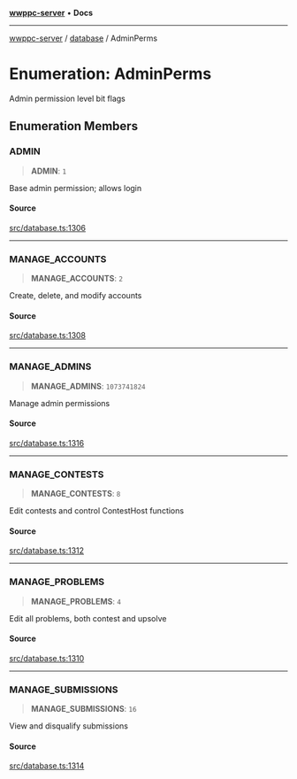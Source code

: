 [**wwppc-server**](../../README.md) • **Docs**

***

[wwppc-server](../../modules.md) / [database](../README.md) / AdminPerms

# Enumeration: AdminPerms

Admin permission level bit flags

## Enumeration Members

### ADMIN

> **ADMIN**: `1`

Base admin permission; allows login

#### Source

[src/database.ts:1306](https://github.com/WWPPC/WWPPC-server/blob/ad5cd9fce3d5cf381927c08c4923fceefb2a5362/src/database.ts#L1306)

***

### MANAGE\_ACCOUNTS

> **MANAGE\_ACCOUNTS**: `2`

Create, delete, and modify accounts

#### Source

[src/database.ts:1308](https://github.com/WWPPC/WWPPC-server/blob/ad5cd9fce3d5cf381927c08c4923fceefb2a5362/src/database.ts#L1308)

***

### MANAGE\_ADMINS

> **MANAGE\_ADMINS**: `1073741824`

Manage admin permissions

#### Source

[src/database.ts:1316](https://github.com/WWPPC/WWPPC-server/blob/ad5cd9fce3d5cf381927c08c4923fceefb2a5362/src/database.ts#L1316)

***

### MANAGE\_CONTESTS

> **MANAGE\_CONTESTS**: `8`

Edit contests and control ContestHost functions

#### Source

[src/database.ts:1312](https://github.com/WWPPC/WWPPC-server/blob/ad5cd9fce3d5cf381927c08c4923fceefb2a5362/src/database.ts#L1312)

***

### MANAGE\_PROBLEMS

> **MANAGE\_PROBLEMS**: `4`

Edit all problems, both contest and upsolve

#### Source

[src/database.ts:1310](https://github.com/WWPPC/WWPPC-server/blob/ad5cd9fce3d5cf381927c08c4923fceefb2a5362/src/database.ts#L1310)

***

### MANAGE\_SUBMISSIONS

> **MANAGE\_SUBMISSIONS**: `16`

View and disqualify submissions

#### Source

[src/database.ts:1314](https://github.com/WWPPC/WWPPC-server/blob/ad5cd9fce3d5cf381927c08c4923fceefb2a5362/src/database.ts#L1314)
